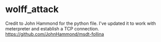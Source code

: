 # wolff_attack

Credit to John Hammond for the python file. I've updated it to work with meterpreter and establish a TCP connection.
https://github.com/JohnHammond/msdt-follina
